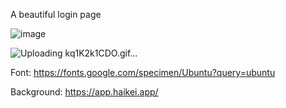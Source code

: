 A beautiful login page

![image](https://github.com/MrKID/Login_Page_Demo/assets/1585582/e87c10af-63c5-439b-b304-eab9749f30fb)

![Uploading kq1K2k1CDO.gif…]()


Font: https://fonts.google.com/specimen/Ubuntu?query=ubuntu

Background: https://app.haikei.app/
